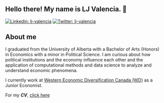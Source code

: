 <div align="left">
  
## Hello there! My name is LJ Valencia. 👋
[![Linkedin: lj-valencia](https://img.shields.io/badge/lj--valencia-blue?style=flat&logo=linkedin&labelColor=blue)](https://www.linkedin.com/in/lj-valencia)
[![Twitter: lj-valencia](https://img.shields.io/badge/SoyLeroy-blue?style=flat&logo=twitter&labelColor=blue)](https://twitter.com/SoyLeroy)
  
## About me
I graduated from the University of Alberta with a Bachelor of Arts (Honors) in Economics with a minor in Political Science. I am curious about how political institutions and the economy influence each other and the application of computational methods and data science to analyze and understand economic phenomena.

I currently work at [Western Economic Diversification Canada (WD)](https://www.wd-deo.gc.ca/eng/home.asp) as a Junior Economist. 

For my **_CV_**, [click here](LJ-Valencia-CV.pdf)
</div>
